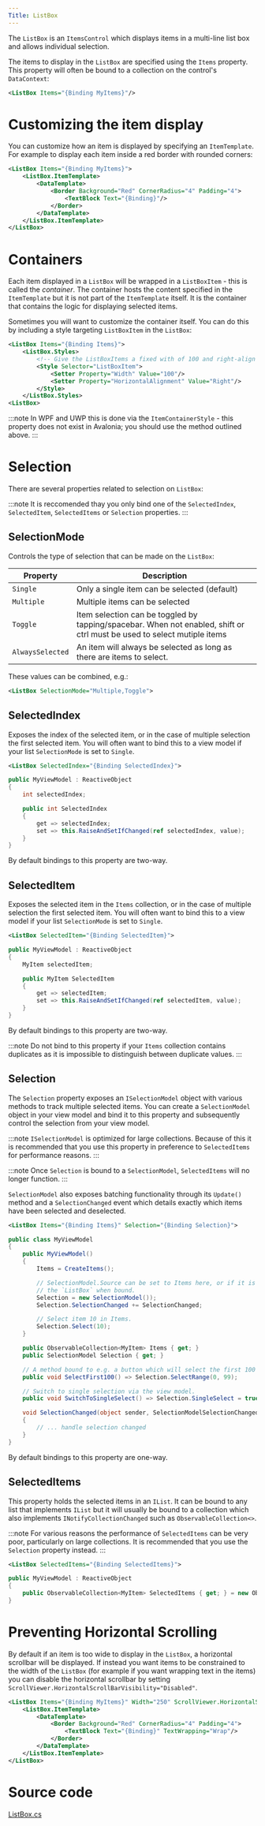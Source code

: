 ```yaml
---
Title: ListBox
---
```

The `ListBox` is an `ItemsControl` which displays items in a multi-line list box and allows individual selection.

The items to display in the `ListBox` are specified using the `Items` property. This property will
often be bound to a collection on the control's `DataContext`:

```xml
<ListBox Items="{Binding MyItems}"/>
```

# Customizing the item display

You can customize how an item is displayed by specifying an `ItemTemplate`. For example to display
each item inside a red border with rounded corners:

```xml
<ListBox Items="{Binding MyItems}">
    <ListBox.ItemTemplate>
        <DataTemplate>
            <Border Background="Red" CornerRadius="4" Padding="4">
                <TextBlock Text="{Binding}"/>
            </Border>
        </DataTemplate>
    </ListBox.ItemTemplate>
</ListBox>
```

# Containers

Each item displayed in a `ListBox` will be wrapped in a `ListBoxItem` - this is called the
_container_. The container hosts the content specified in the `ItemTemplate` but it is not part of
the `ItemTemplate` itself. It is the container that contains the logic for displaying selected
items.

Sometimes you will want to customize the container itself. You can do this by including a style
targeting `ListBoxItem` in the `ListBox`:

```xml
<ListBox Items="{Binding Items}">
    <ListBox.Styles>
        <!-- Give the ListBoxItems a fixed with of 100 and right-align them -->
        <Style Selector="ListBoxItem">
            <Setter Property="Width" Value="100"/>
            <Setter Property="HorizontalAlignment" Value="Right"/>
        </Style>
    </ListBox.Styles>
<ListBox>
```

:::note
In WPF and UWP this is done via the `ItemContainerStyle` - this property does not exist in Avalonia;
you should use the method outlined above.
:::

# Selection

There are several properties related to selection on `ListBox`:

:::note
It is reccomended thay you only bind one of the `SelectedIndex`, `SelectedItem`, `SelectedItems` or
`Selection` properties.
:::

## SelectionMode

Controls the type of selection that can be made on the `ListBox`:

|Property|Description|
|--------|-----------|
|`Single`|Only a single item can be selected (default)|
|`Multiple`|Multiple items can be selected|
|`Toggle`|Item selection can be toggled by tapping/spacebar. When not enabled, shift or ctrl must be used to select mutiple items|
|`AlwaysSelected`|An item will always be selected as long as there are items to select.|

These values can be combined, e.g.:

```xml
<ListBox SelectionMode="Multiple,Toggle">
```

## SelectedIndex

Exposes the index of the selected item, or in the case of multiple selection the first selected
item. You will often want to bind this to a view model if your list `SelectionMode` is set to
`Single`.

```xml
<ListBox SelectedIndex="{Binding SelectedIndex}">
```

```csharp
public MyViewModel : ReactiveObject
{
    int selectedIndex;

    public int SelectedIndex
    {
        get => selectedIndex;
        set => this.RaiseAndSetIfChanged(ref selectedIndex, value);
    }
}
```

By default bindings to this property are two-way.

## SelectedItem

Exposes the selected item in the `Items` collection, or in the case of multiple selection the first
selected item. You will often want to bind this to a view model if your list `SelectionMode` is set
to `Single`.

```xml
<ListBox SelectedItem="{Binding SelectedItem}">
```

```csharp
public MyViewModel : ReactiveObject
{
    MyItem selectedItem;

    public MyItem SelectedItem
    {
        get => selectedItem;
        set => this.RaiseAndSetIfChanged(ref selectedItem, value);
    }
}
```

By default bindings to this property are two-way.

:::note
Do not bind to this property if your `Items` collection contains duplicates as it is impossible to
distinguish between duplicate values.
:::

## Selection

The `Selection` property exposes an `ISelectionModel` object with various methods to track multiple
selected items. You can create a `SelectionModel` object in your view model and bind it to this
property and subsequently control the selection from your view model. 

:::note
`ISelectionModel` is optimized for large collections. Because of this it is recommended that you
use this property in preference to `SelectedItems` for performance reasons.
:::

:::note
Once `Selection` is bound to a `SelectionModel`, `SelectedItems` will no longer function.
:::

`SelectionModel` also exposes batching functionality through its `Update()` method and a
`SelectionChanged` event which details exactly which items have been selected and deselected.

```xml
<ListBox Items="{Binding Items}" Selection="{Binding Selection}">
```

```csharp
public class MyViewModel
{
    public MyViewModel()
    {
        Items = CreateItems();

        // SelectionModel.Source can be set to Items here, or if it is left null it will be set by
        // the `ListBox` when bound.
        Selection = new SelectionModel());
        Selection.SelectionChanged += SelectionChanged;

        // Select item 10 in Items.
        Selection.Select(10);
    }

    public ObservableCollection<MyItem> Items { get; }
    public SelectionModel Selection { get; }

    // A method bound to e.g. a button which will select the first 100 items.
    public void SelectFirst100() => Selection.SelectRange(0, 99);

    // Switch to single selection via the view model.
    public void SwitchToSingleSelect() => Selection.SingleSelect = true;

    void SelectionChanged(object sender, SelectionModelSelectionChangedEventArgs e)
    {
        // ... handle selection changed
    }
}
```

By default bindings to this property are one-way.

## SelectedItems

This property holds the selected items in an `IList`. It can be bound to any list that implements
`IList` but it will usually be bound to a collection which also implements `INotifyCollectionChanged`
such as `ObservableCollection<>`.

:::note
For various reasons the performance of `SelectedItems` can be very poor, particularly on large
collections. It is recommended that you use the `Selection` property instead.
:::

```xml
<ListBox SelectedItems="{Binding SelectedItems}">
```

```csharp
public MyViewModel : ReactiveObject
{
    public ObservableCollection<MyItem> SelectedItems { get; } = new ObservableCollection<MyItem>();
}
```

# Preventing Horizontal Scrolling

By default if an item is too wide to display in the `ListBox`, a horizontal scrollbar will be
displayed. If instead you want items to be constrained to the width of the `ListBox` (for example
if you want wrapping text in the items) you can disable the horizontal scrollbar by setting
`ScrollViewer.HorizontalScrollBarVisibility="Disabled"`.

```xml
<ListBox Items="{Binding MyItems}" Width="250" ScrollViewer.HorizontalScrollBarVisibility="Disabled">
    <ListBox.ItemTemplate>
        <DataTemplate>
            <Border Background="Red" CornerRadius="4" Padding="4">
                <TextBlock Text="{Binding}" TextWrapping="Wrap"/>
            </Border>
        </DataTemplate>
    </ListBox.ItemTemplate>
</ListBox>

```

# Source code
[ListBox.cs](https://github.com/AvaloniaUI/Avalonia/blob/master/src/Avalonia.Controls/ListBox.cs)
